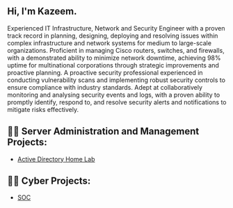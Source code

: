 ## Hi, I'm Kazeem. 
Experienced IT Infrastructure, Network and Security Engineer with a proven track record in planning,
designing, deploying and resolving issues within complex infrastructure and network systems for
medium to large-scale organizations. Proficient in managing Cisco routers, switches, and firewalls,
with a demonstrated ability to minimize network downtime, achieving 98% uptime for multinational
corporations through strategic improvements and proactive planning. A proactive security
professional experienced in conducting vulnerability scans and implementing robust security controls
to ensure compliance with industry standards. Adept at collaboratively monitoring and analysing
security events and logs, with a proven ability to promptly identify, respond to, and resolve security
alerts and notifications to mitigate risks effectively.

<h2>👨‍💻 Server Administration and Management Projects:</h2>

  - [Active Directory Home Lab](https://github.com/Kazeemilori/Active-Directory-Home-Lab)


<h2>👨‍💻 Cyber Projects:</h2>

  - [SOC](https://github.com/Kazeemilori/xxx)
